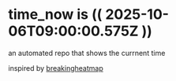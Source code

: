 # time_now is (( 2025-10-06T09:00:00.575Z ))

an automated repo that shows the currnent time

inspired by [breakingheatmap](https://github.com/breakingheatmap/breakingheatmap)